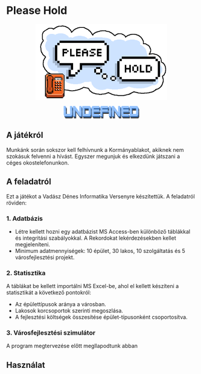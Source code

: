 # Please Hold
<p align="center">
  <img src="https://github.com/PITRv1/PleaseHold/blob/master/Assets/_Assets/Images/GameLogoForWeb.png?raw=true" style="height:200px">
</p>
<p align="center">
  <img src="https://github.com/PITRv1/PleaseHold/blob/master/Assets/_Assets/Images/undefined_team_logo.png?raw=true" style="width:200px">
</p>

## A játékról
Munkánk során sokszor kell felhívnunk a Kormányablakot, akiknek nem szokásuk felvenni a hívást. Egyszer megunjuk és elkezdünk játszani a céges okostelefonunkon.

## A feladatról
Ezt a játékot a Vadász Dénes Informatika Versenyre készítettük. A feladatról röviden:
### 1. Adatbázis
- Létre kellett hozni egy adatbázist MS Access-ben különböző táblákkal  és integritási szabályokkal. A Rekordokat lekérdezésekben kellet megjeleníteni.
- Minimum adatmennyiségek: 10 épület, 30 lakos, 10 szolgáltatás és 5 városfejlesztési projekt.

### 2. Statisztika
A táblákat be kellett importálni MS Excel-be, ahol el kellett készíteni a statisztikát a következő pontokról:
 - Az épülettípusok aránya a városban.
 - Lakosok korcsoportok szerinti megoszlása.
 - A fejlesztési költségek összesítése épület-típusonként csoportosítva.

### 3. Városfejlesztési szimulátor
A program megtervezése előtt megllapodtunk abban

## Használat
